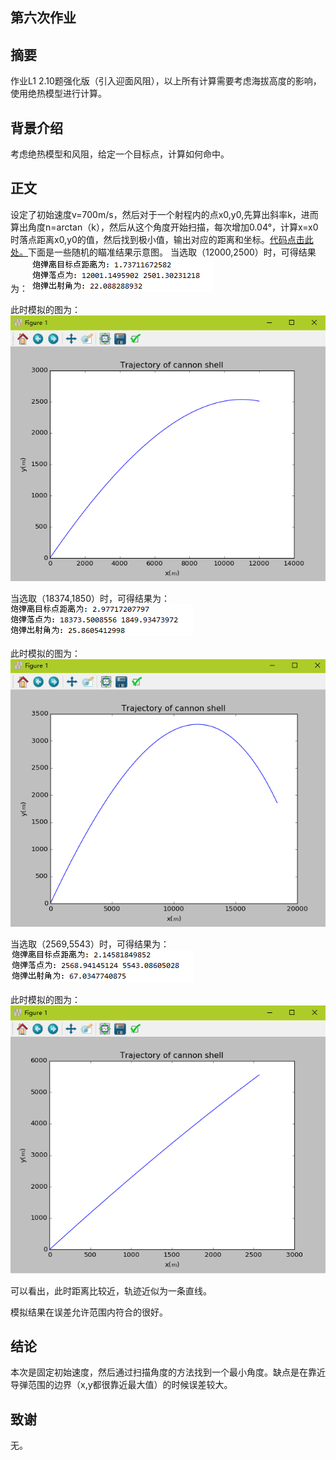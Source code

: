 ## 第六次作业 ##
## 摘要 ##
作业L1 2.10题强化版（引入迎面风阻），以上所有计算需要考虑海拔高度的影响，使用绝热模型进行计算。
## 背景介绍 ##
考虑绝热模型和风阻，给定一个目标点，计算如何命中。
## 正文 ##
设定了初始速度v=700m/s，然后对于一个射程内的点x0,y0,先算出斜率k，进而算出角度n=arctan（k），然后从这个角度开始扫描，每次增加0.04°，计算x=x0时落点距离x0,y0的值，然后找到极小值，输出对应的距离和坐标。[代码点击此处。](https://github.com/Meisterklasse/compuational_physics_N2014301020015/blob/master/cannon_shell_toward_target.py)下面是一些随机的瞄准结果示意图。
当选取（12000,2500）时，可得结果为：
![](https://github.com/Meisterklasse/compuational_physics_N2014301020015/blob/master/%E7%82%AE%E5%BC%B9%E8%AF%95%E9%AA%8C%E7%82%B91%20.png)

此时模拟的图为：
![](https://github.com/Meisterklasse/compuational_physics_N2014301020015/blob/master/%E7%82%AE%E5%BC%B9%E8%AF%95%E9%AA%8C%E7%82%B91.png)

当选取（18374,1850）时，可得结果为：
![](https://github.com/Meisterklasse/compuational_physics_N2014301020015/blob/master/%E7%82%AE%E5%BC%B9%E8%AF%95%E9%AA%8C2%20.png)

此时模拟的图为：
![](https://github.com/Meisterklasse/compuational_physics_N2014301020015/blob/master/%E7%82%AE%E5%BC%B9%E8%AF%95%E9%AA%8C2.png)

当选取（2569,5543）时，可得结果为：
![](https://github.com/Meisterklasse/compuational_physics_N2014301020015/blob/master/%E7%82%AE%E5%BC%B9%E8%AF%95%E9%AA%8C3%20.png)

此时模拟的图为：
![](https://github.com/Meisterklasse/compuational_physics_N2014301020015/blob/master/%E7%82%AE%E5%BC%B9%E8%AF%95%E9%AA%8C3.png)

可以看出，此时距离比较近，轨迹近似为一条直线。

模拟结果在误差允许范围内符合的很好。
## 结论 ##
本次是固定初始速度，然后通过扫描角度的方法找到一个最小角度。缺点是在靠近导弹范围的边界（x,y都很靠近最大值）的时候误差较大。
## 致谢 ##
无。
